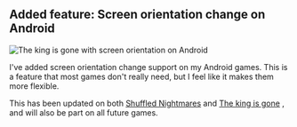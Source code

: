## Added feature: Screen orientation change on Android

![The king is gone with screen orientation on Android](@ROOT@/images/news/android_orientation.png "The king is gone with screen orientation support on a tablet")

I've added screen orientation change support on my Android games. This is a feature that most games don't really need, but I feel like it makes them more flexible.

This has been updated on both
<a class="menu" href="shuffled_nightmares.html">Shuffled Nightmares</a>
and
<a class="menu" href="the_king_is_gone.html">The king is gone</a>
, and will also be part on all future games.
